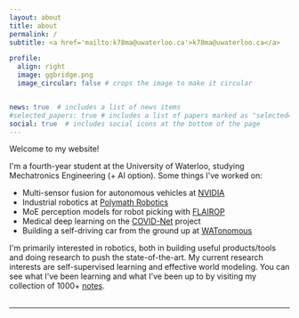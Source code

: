 ```yaml
---
layout: about
title: about
permalink: /
subtitle: <a href='mailto:k78ma@uwaterloo.ca'>k78ma@uwaterloo.ca</a>

profile:
  align: right
  image: ggbridge.png
  image_circular: false # crops the image to make it circular


news: true  # includes a list of news items
#selected_papers: true # includes a list of papers marked as "selected={true}"
social: true  # includes social icons at the bottom of the page
---
```

Welcome to my website!

I'm a fourth-year student at the University of Waterloo, studying Mechatronics Engineering (+ AI option). Some things I've worked on:
- Multi-sensor fusion for autonomous vehicles at [NVIDIA](https://www.nvidia.com/en-us/)
- Industrial robotics at [Polymath Robotics](https://www.polymathrobotics.com/)
- MoE perception models for robot picking with [FLAIROP](https://flairop.com/)
- Medical deep learning on the [COVID-Net](https://nrc.canada.ca/en/research-development/research-collaboration/programs/covid-net-ai-assisted-diagnosis-prognosis-covid-19-infection) project
- Building a self-driving car from the ground up at [WATonomous](https://www.watonomous.ca/)

I'm primarily interested in robotics, both in building useful products/tools and doing research to push the state-of-the-art. My current research interests are self-supervised learning and effective world modeling. You can see what I've been learning and what I've been up to by visiting my collection of 1000+ [notes](https://k78ma.github.io/quartz).
<br>
<br>

---